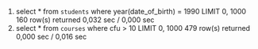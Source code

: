 1) select * from `students` where year(date_of_birth) = 1990 LIMIT 0, 1000	160 row(s) returned	0,032 sec / 0,000 sec
2) select * from `courses` where cfu > 10 LIMIT 0, 1000	479 row(s) returned	0,000 sec / 0,016 sec


